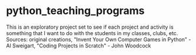 # python_teaching_programs
This is an exploratory project set to see if each project and activity is something that I want to do with the students in my classes, clubs, etc. 
Sources: original creations, "Invent Your Own Computer Games in Python" - Al Sweigart, "Coding Projects in Scratch" - John Woodcock

